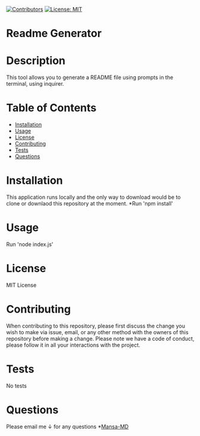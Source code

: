 
[![Contributors](https://img.shields.io/github/contributors/Mansa-MD/Good_ReadMe_Generator)](https://github.com/Mansa-MD/Good_ReadMe_Generator/graphs/contributors)
[![License: MIT](https://img.shields.io/badge/License-MIT-yellow.svg)](https://opensource.org/licenses/MIT)

# Readme Generator
# Description
This tool allows you to generate a README file using prompts in the terminal, using inquirer.
# Table of Contents
* [Installation](#Installation)
* [Usage](#Usage)
* [License](#License)
* [Contributing](#Contributing)
* [Tests](#Tests)
* [Questions](#Questions)
# Installation
This application runs locally and the only way to download would be to clone or downlaod this repository at the moment.
*Run 'npm install'
# Usage
Run 'node index.js'
# License
MIT License 
# Contributing
When contributing to this repository, please first discuss the change you wish to make via issue, email, or any other method with the owners of this repository before making a change. Please note we have a code of conduct, please follow it in all your interactions with the project.
# Tests
No tests
# Questions
Please email me ↓ for any questions
*[Mansa-MD](mailto:mory.d192@gmail.com?subject=[GitHub]%20Source%20Han%20Sans)

